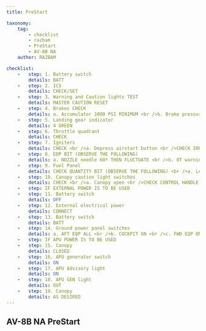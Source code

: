 ```yaml
---
title: PreStart

taxonomy:
    tag:
        - checklist
        - razbam
        - PreStart
        - AV-8B NA
    author: RAZBAM

checklist:
    -   step: 1. Battery switch 
        details: BATT 
    -   step: 2. ICS 
        details: CHECK/SET 
    -   step: 3. Warning and Caution lights TEST 
        details: MASTER CAUTION RESET 
    -   step: 4. Brakes CHECK 
        details: a. Accumulator 1000 PSI MINIMUM <br />b. Brake pressure 1500 PSI MINIMUM IF AIRCRAFT NOT SECURED 
    -   step: 5. Landing gear indicator 
        details: 4 GREEN 
    -   step: 6. Throttle quadrant 
        details: CHECK 
    -   step: 7. Igniters 
        details: CHECK <br />a. Depress airstart button <br />CHECK IRREGULAR CRACKING SOUND<br /> IF NO SOUND OR SOUND IS REGULAR, CHECK HAS FAILED <br />b. Manual fuel switch <br />SWITCH ON  <br />CHECK IGNITERS  <br />SWITCH OFF 
    -   step: 8. EDP BIT (OBSERVE THE FOLLOWING) 
        details: a. NOZZLE needle 60º THEN FLUCTUATE <br />b. OT warning light ON <br />c. 15 SEC light ON <br />d. Water flow light ON <br />e. Lights after BIT complete ALL OFF 
    -   step: 9. Fuel Panel 
        details: CHECK QUANTITY BIT (OBSERVE THE FOLLOWING) <br />a. Left window 1400 +/- 100 <br />b. Right window 2400 +/- 100 <br />c. TOT window 3800 +/- 200 <br />d. L and R fuel low level lights FLASHING <br />e. LOAD caution light ON <br />f. BINGO caution light (if bingo fuel set above 4000 pounds) ON <br />g. LEFT and RIGHT full advisory lights FLASHING <br />h. Lights after BIT complete ALL OUT 
    -   step: 10. Canopy caution light switches 
        details: CHECK <br />a. Canopy open <br />CHECK CONTROL HANDLE FULL FORWARD AND CANOPY CAUTION LIGHT ON <br />b. Pull canopy control handle full aft <br />CHECK CANOPY CAUTION LIGHT OFF <br />c. Canopy close <br />CHECK CONTROL HANDLE FULL FORWARD AND CANOPY CAUTION LIGHT OFF        
    -   step: IF EXTERNAL POWER IS TO BE USED 
    -   step: 11. Battery switch 
        details: OFF 
    -   step: 12. External electrical power 
        details: CONNECT 
    -   step: 13. Battery switch 
        details: BATT 
    -   step: 14. Ground power panel switches  
        details: a. AFT EQP ALL <br />b. COCKPIT ON <br />c. FWD EQP ON <br />d. STORES ACP or SMS 
    -   step: IF APU POWER IS TO BE USED 
    -   step: 15. Canopy 
        details: CLOSED 
    -   step: 16. APU generator switch 
        details: ON 
    -   step: 17. APU Advisory light 
        details: ON 
    -   step: 18. APU GEN light 
        details: OUT 
    -   step: 19. Canopy 
        details: AS DESIRED 
---
```


## AV-8B NA PreStart
